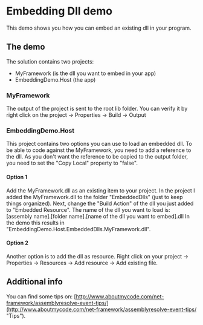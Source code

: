 # Embedding Dll demo

This demo shows you how you can embed an existing dll in your program.

## The demo

The solution contains two projects:
- MyFramework (is the dll you want to embed in your app)
- EmbeddingDemo.Host (the app)

### MyFramework
The output of the project is sent to the root lib folder. You can verify it by right click on the project -> Properties -> Build -> Output

### EmbeddingDemo.Host
This project contains two options you can use to load an embedded dll.
To be able to code against the MyFramework, you need to add a reference to the dll. As you don't want the reference to be copied to the output folder, you need to set the "Copy Local" property to "false".


#### Option 1
Add the MyFramework.dll as an existing item to your project. In the project I added the MyFramework.dll to the folder "EmbeddedDlls" (just to keep things organized).
Next, change the "Build Action" of the dll you just added to "Embedded Resource".
The name of the dll you want to load is:
 [assembly name].[folder name].[name of the dll you want to embed].dll
In the demo this results in "EmbeddingDemo.Host.EmbeddedDlls.MyFramework.dll".

#### Option 2
Another option is to add the dll as resource. 
Right click on your project -> Properties -> Resources -> Add resource -> Add existing file.

## Additional info
You can find some tips on: [http://www.aboutmycode.com/net-framework/assemblyresolve-event-tips/](http://www.aboutmycode.com/net-framework/assemblyresolve-event-tips/ "Tips").

